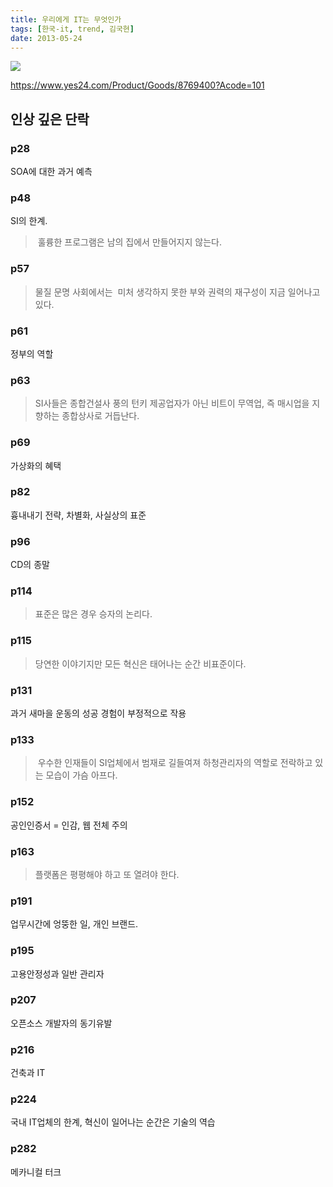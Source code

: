 ```yaml
---
title: 우리에게 IT는 무엇인가
tags: [한국-it, trend, 김국현]
date: 2013-05-24
---
```


![](https://image.yes24.com/momo/TopCate250/MidCate001/24906779.jpg)

https://www.yes24.com/Product/Goods/8769400?Acode=101

## 인상 깊은 단락
### p28
SOA에 대한 과거 예측

### p48
SI의 한계.

> 훌륭한 프로그램은 남의 집에서 만들어지지 않는다.

### p57
> 물질 문명 사회에서는  미처 생각하지 못한 부와 권력의 재구성이 지금 일어나고 있다.

### p61
정부의 역할

### p63
> SI사들은 종합건설사 풍의 턴키 제공업자가 아닌 비트이 무역업, 즉 매시업을 지향하는 종합상사로 거듭난다.

### p69
가상화의 혜택

### p82
흉내내기 전략, 차별화, 사실상의 표준

### p96
CD의 종말

### p114
> 표준은 많은 경우 승자의 논리다.

### p115
> 당연한 이야기지만 모든 혁신은 태어나는 순간 비표준이다.

### p131
과거 새마을 운동의 성공 경험이 부정적으로 작용

### p133
> 우수한 인재들이 SI업체에서 범재로 길들여져 하청관리자의 역할로 전락하고 있는 모습이 가슴 아프다.

### p152
공인인증서 = 인감, 웹 전체 주의

### p163
> 플랫폼은 평평해야 하고 또 열려야 한다.

### p191
업무시간에 엉뚱한 일, 개인 브랜드.

### p195
고용안정성과 일반 관리자

### p207
오픈소스 개발자의 동기유발

### p216
건축과 IT

### p224
국내 IT업체의 한계, 혁신이 일어나는 순간은 기술의 역습

### p282
메카니컬 터크
